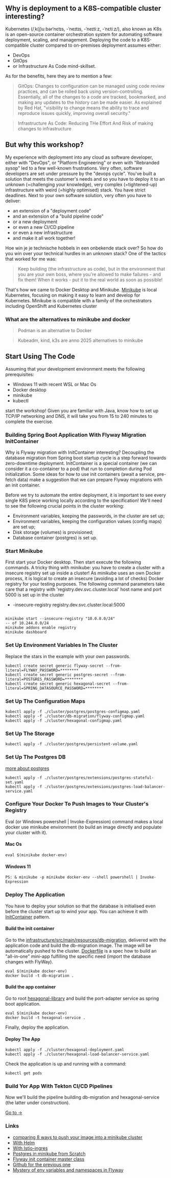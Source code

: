 ## Why is deployment to a K8S-compatible cluster interesting?

Kubernetes (/ˌk(j)uːbərˈnɛtɪs, -ˈneɪtɪs, -ˈneɪtiːz, -ˈnɛtiːz/), 
also known as K8s is an open-source container orchestration system for automating software deployment, scaling, and management.
Deploying the code to a K8S-compatible cluster compared to on-premises deployment assumes either:
- DevOps
- GitOps
- or Infrastructure As Code mind-skillset. 

As for the benefits, here they are to mention a few: 
>GitOps: Changes to configuration can be managed using code review practices, and can be rolled back using version-controlling. Essentially, all of the changes to a code are tracked, bookmarked, and making any updates to the history can be made easier. As explained by Red Hat, "visibility to change means the ability to trace and reproduce issues quickly, improving overall security."

>Infrastructure As Code: Reducing THe Effort And Risk of making changes to infrastructure 

## But why this workshop?

My experience with deployment into any cloud as software developer, either with "DevOps", or "Platform Engineering" 
or even with "Rebranded sysop" led to a few well-known frustrations.
Very often, software developers are set under pressure by the "devops cycle".
You've built a solution that meets the customer's needs and so you have to deploy it to an unknown (=challenging your knowledge), 
very complex (=tightened-up) infrastructure with weird (=highly optimised) stack. You have strict deadlines.
Next to your own software solution, very often you have to deliver:
- an extension of a "deployment code"
- and an extension of a "build pipeline code"
- or a new deployment
- or even a new CI/CD pipeline
- or even a new infrastructure
- and make it all work together!

Hoe win je je technische hobbels in een onbekende stack over? 
So how do you win over your technical hurdles in an unknown stack?
One of the tactics that worked for me was:
>Keep building (the infrastructure as code), but in the environment that you are your own boss, where you're allowed to make failures - and fix them! 
>When it works - put it to the real world as soon as possible!

That's how we came to Docker Desktop and Minikube.
[Minikube](https://minikube.sigs.k8s.io/docs/start/?arch=%2Fmacos%2Farm64%2Fstable%2Fbinary+download) is local Kubernetes, focusing on making it easy to learn and develop for Kubernetes.
Minikube is compatible with a family of the orchestrators including OpenShift and Kubernetes cluster

### What are the alternatives to minikube and docker
>Podman is an alternative to Docker

> Kubeadm, kind, k3s are anno 2025 alternatives to minikube

## Start Using The Code

Assuming that your development environment meets the following prerequisites:
- Windows 11 with recent WSL or Mac Os
- Docker desktop
- minikube
- kubectl

start the workshop!
Given you are familiar with Java, know how to set up TCP/IP networking and DNS, it will take you from 15 to 240 minutes to complete 
the exercise.

### Building Spring Boot Application With Flyway Migration InitContainer 

Why is Flyway migration with InitContainer interesting? Decoupling the database migration from Spring boot startup cycle
is a step forward towards zero-downtime deployment.
InitContainer is a special container (we can consider it a co-container to a pod) 
that run to completion during Pod initialization.
Some ideas for how to use init containers (await a service, pre-fetch data) make a suggestion 
that we can prepare Flyway migrations with an init container.

Before we try to automate the entire deployment,
it is important to see every single K8S piece working locally according to the specification!
We'll need to see the following crucial points in the cluster working:
- Environment variables, keeping the passwords, in the cluster are set up;
- Environment variables, keeping the configuration values (config maps) are set up; 
- Disk storage (volumes) is provisioned;
- Database container (postgres) is set up.

### Start Minikube
First start your Docker desktop. Then start execute the following commands.
A tricky thing with minikube: you have to create a cluster with a insecure registry set up inside a cluster!
As minikube uses an own Docker process, it is logical to create an insecure (avoiding a lot of checks) Docker registry
for your testing purposes. 
The following command parameters take care that a registry with 'registry.dev.svc.cluster.local' host name and port 5000 is set up in the cluster
 - -insecure-registry registry.dev.svc.cluster.local:5000
```console

minikube start --insecure-registry "10.0.0.0/24"
-- of 10.244.0.0/24 
minikube addons enable registry
minikube dashboard
```

### Set Up Environment Variables In The Cluster

Replace the stars in the example with your own passwords.
```console
kubectl create secret generic flyway-secret --from-literal=FLYWAY_PASSWORD=********
kubectl create secret generic postgres-secret --from-literal=POSTGRES_PASSWORD=********
kubectl create secret generic hexagonal-secret --from-literal=SPRING_DATASOURCE_PASSWORD=********
```

### Set Up The Configuration Maps
```console
kubectl apply -f ./cluster/postgres/postgres-configmap.yaml
kubectl apply -f ./cluster/db-migration/flyway-configmap.yaml
kubectl apply -f ./cluster/hexagonal-configmap.yaml
```
### Set Up The Storage
```console
kubectl apply -f ./cluster/postgres/persistent-volume.yaml
```
### Set Up The Postgres DB

[more about postgres](postgres/postgres.md)
```console
kubectl apply -f ./cluster/postgres/extensions/postgres-stateful-set.yaml
kubectl apply -f ./cluster/postgres/extensions/postgres-load-balancer-service.yaml
```
### Configure Your Docker To Push Images to Your Cluster's Registry
Eval (or Windows powershell | Invoke-Expression) command makes a local docker use minikube environment
(to build an image directly and populate your cluster with it).
#### Mac Os
```console
eval $(minikube docker-env)
```
#### Windows 11
```console
PS: & minikube -p minikube docker-env --shell powershell | Invoke-Expression
```

### Deploy The Application
You have to deploy your solution so that the database is initialised even before the cluster start up to wind your app.
You can achieve it with [InitContainer](https://kubernetes.io/docs/concepts/workloads/pods/init-containers/) pattern.

#### Build the init container
Go to the [infrastructure/src/main/resources/db-migration](../infrastructure/src/main/resources/db-migration), delivered with the application code
and build the db-migration image. The image will be automatically pushed to the cluster.
[Dockerfile](../infrastructure/src/main/resources/db-migration/Dockerfile) is a spec how to build an "all-in-one" mini-app
fulfilling the specific need (import the database changes with FlyWay).
```console
eval $(minikube docker-env)
docker build -t db-migration .
```
#### Build the app container
Go to root [hexagonal-library](..) and build the port-adapter service as spring boot application. 
```console
eval $(minikube docker-env)
docker build -t hexagonal-service .
```
Finally, deploy the application.

#### Deploy The App
```console
kubectl apply -f ./cluster/hexagonal-deployment.yaml
kubectl apply -f ./cluster/hexagonal-load-balancer-service.yaml
```
Check the application is up and running with a command:
```console
kubectl get pods
```
### Build Yor App With Tekton CI/CD Pipelines
Now we'll build the pipeline building db-migration and hexagonal-service (the latter under construction).

[Go to ->](./tekton-pipelines/readme.md)

### Links
- [comparing 8 ways to push your image into a minikube cluster](https://minikube.sigs.k8s.io/docs/handbook/pushing/)
- [With Helm](https://medium.com/@hijessicahsu/deploy-postgres-on-minikube-5cd8f9ffc9c)
- [With Istio-ingres](https://medium.com/swlh/deploy-spring-boot-app-on-kubernetes-minikube-on-macos-df410ef858c8)
- [Postgres in minikube from Scratch](https://www.digitalocean.com/community/tutorials/how-to-deploy-postgres-to-kubernetes-cluster)
- [Flyway init container master class](https://blog.sebastian-daschner.com/entries/flyway-migrate-databases-managed-k8s)
- [Github for the previous one](https://github.com/sdaschner/zero-downtime-kubernetes/tree/db-migrations)
- [Mystery of env variables and namespaces in Flyway](https://documentation.red-gate.com/fd/environments-namespace-277578909.html)

